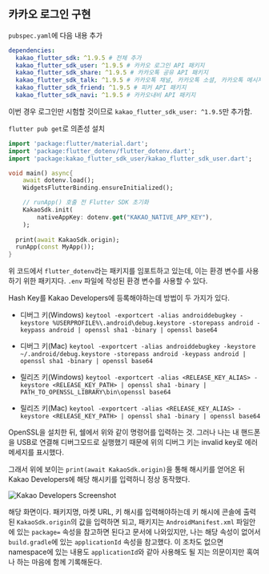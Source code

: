## 카카오 로그인 구현
`pubspec.yaml`에 다음 내용 추가
```yaml
dependencies:
  kakao_flutter_sdk: ^1.9.5 # 전체 추가
  kakao_flutter_sdk_user: ^1.9.5 # 카카오 로그인 API 패키지
  kakao_flutter_sdk_share: ^1.9.5 # 카카오톡 공유 API 패키지
  kakao_flutter_sdk_talk: ^1.9.5 # 카카오톡 채널, 카카오톡 소셜, 카카오톡 메시지 API 패키지
  kakao_flutter_sdk_friend: ^1.9.5 # 피커 API 패키지
  kakao_flutter_sdk_navi: ^1.9.5 # 카카오내비 API 패키지
```

이번 경우 로그인만 시험할 것이므로 `kakao_flutter_sdk_user: ^1.9.5`만 추가함.

`flutter pub get`로 의존성 설치

```dart
import 'package:flutter/material.dart';
import 'package:flutter_dotenv/flutter_dotenv.dart';
import 'package:kakao_flutter_sdk_user/kakao_flutter_sdk_user.dart';

void main() async{
    await dotenv.load();
    WidgetsFlutterBinding.ensureInitialized();

    // runApp() 호출 전 Flutter SDK 초기화
    KakaoSdk.init(
        nativeAppKey: dotenv.get("KAKAO_NATIVE_APP_KEY"),
    );
    
  print(await KakaoSdk.origin);
  runApp(const MyApp());
}
```

위 코드에서 `flutter_dotenv`라는 패키지를 임포트하고 있는데, 이는 환경 변수를 사용하기 위한 패키지다. `.env` 파일에 작성된 환경 변수를 사용할 수 있다.

Hash Key를 Kakao Developers에 등록해야하는데 방법이 두 가지가 있다.

* 디버그 키(Windows)
`keytool -exportcert -alias androiddebugkey -keystore %USERPROFILE%\.android\debug.keystore -storepass android -keypass android | openssl sha1 -binary | openssl base64`
* 디버그 키(Mac)
`keytool -exportcert -alias androiddebugkey -keystore ~/.android/debug.keystore -storepass android -keypass android | openssl sha1 -binary | openssl base64`

* 릴리즈 키(Windows)
`keytool -exportcert -alias <RELEASE_KEY_ALIAS> -keystore <RELEASE_KEY_PATH> | openssl sha1 -binary | PATH_TO_OPENSSL_LIBRARY\bin\openssl base64`
* 릴리즈 키(Mac)
`keytool -exportcert -alias <RELEASE_KEY_ALIAS> -keystore <RELEASE_KEY_PATH> | openssl sha1 -binary | openssl base64`

OpenSSL을 설치한 뒤, 쉘에서 위와 같이 명령어를 입력하는 것. 그러나 나는 내 핸드폰을 USB로 연결해 디버그모드로 실행했기 때문에 위의 디버그 키는 invalid key로 에러 메세지를 표시했다.

그래서 위에 보이는 `print(await KakaoSdk.origin)`을 통해 해시키를 얻어온 뒤 Kakao Developers에 해당 해시키를 입력하니 정상 동작했다.

![Kakao Developers Screenshot](https://i.imgur.com/UqcUNFL.png)

해당 화면이다. 패키지명, 마켓 URL,  키 해시를 입력해야하는데 키 해시에 콘솔에 출력된 `KakaoSdk.origin`의 값을 입력하면 되고, 패키지는 `AndroidManifest.xml` 파일안에 있는 `package=` 속성을 참고하면 된다고 문서에 나와있지만, 나는 해당 속성이 없어서 `build.gradle`에 있는 `applicationId` 속성을 참고했다. 이 조차도 없으면 namespace에 있는 내용도 `applicationId`와 같아 사용해도 될 지는 의문이지만 혹여나 하는 마음에 함께 기록해둔다.

